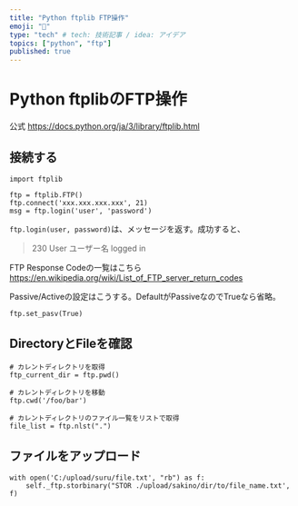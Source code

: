 ```yaml
---
title: "Python ftplib FTP操作"
emoji: "👻"
type: "tech" # tech: 技術記事 / idea: アイデア
topics: ["python", "ftp"]
published: true
---
```

# Python ftplibのFTP操作
公式
https://docs.python.org/ja/3/library/ftplib.html

## 接続する
~~~
import ftplib

ftp = ftplib.FTP()
ftp.connect('xxx.xxx.xxx.xxx', 21)
msg = ftp.login('user', 'password')
~~~
`ftp.login(user, password)`は、メッセージを返す。成功すると、
>230 User ユーザー名 logged in

FTP Response Codeの一覧はこちら
https://en.wikipedia.org/wiki/List_of_FTP_server_return_codes

Passive/Activeの設定はこうする。DefaultがPassiveなのでTrueなら省略。
~~~
ftp.set_pasv(True)
~~~

## DirectoryとFileを確認
~~~
# カレントディレクトリを取得
ftp_current_dir = ftp.pwd()

# カレントディレクトリを移動
ftp.cwd('/foo/bar')

# カレントディレクトリのファイル一覧をリストで取得
file_list = ftp.nlst(".") 
~~~

## ファイルをアップロード
~~~
with open('C:/upload/suru/file.txt', "rb") as f:
    self._ftp.storbinary("STOR ./upload/sakino/dir/to/file_name.txt', f)
~~~